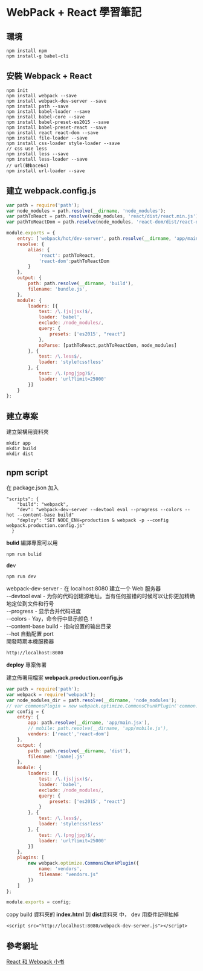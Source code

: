 # WebPack + React 學習筆記

## 環境
```
npm install npm
npm install-g babel-cli
```

## 安裝 Webpack + React
```
npm init
npm install webpack --save
npm install webpack-dev-server --save
npm install path --save
npm install babel-loader --save
npm install babel-core --save
npm install babel-preset-es2015 --save
npm install babel-preset-react --save
npm install react react-dom --save
npm install file-loader --save
npm install css-loader style-loader --save
// css use less
npm install less --save
npm install less-loader --save
// url(轉bace64)
npm install url-loader --save
```

## 建立 webpack.config.js
```javascript
var path = require('path');
var node_modules = path.resolve(__dirname, 'node_modules');
var pathToReact = path.resolve(node_modules, 'react/dist/react.min.js');
var pathToReactDom = path.resolve(node_modules, 'react-dom/dist/react-dom.min.js');

module.exports = {
    entry: ['webpack/hot/dev-server', path.resolve(__dirname, 'app/main.jsx')],
    resolve: {
        alias: {
            'react': pathToReact,
            'react-dom':pathToReactDom
        }
    },
    output: {
        path: path.resolve(__dirname, 'build'),
        filename: 'bundle.js',
    },
    module: {
        loaders: [{
            test: /\.(js|jsx)$/,
            loader: 'babel',
            exclude: /node_modules/,
            query: {
                presets: ['es2015', "react"]
            },
            noParse: [pathToReact,pathToReactDom, node_modules]
        }, {
            test: /\.less$/,
            loader: 'style!css!less'
        }, {
            test: /\.(png|jpg)$/,
            loader: 'url?limit=25000'
        }]
    }
};
```

## 建立專案
建立架構用資料夾
```
mkdir app
mkdir build
mkdir dist
```
## npm script
在 package.json 加入
```
"scripts": {
    "build": "webpack",
    "dev": "webpack-dev-server --devtool eval --progress --colors --hot --content-base build"
    "deploy": "SET NODE_ENV=production & webpack -p --config webpack.production.config.js"
  }
```
**bulid** 編譯專案可以用<br>
```
npm run bulid
```
**de**v<br>
```
npm run dev
```
webpack-dev-server - 在 localhost:8080 建立一个 Web 服务器<br>
--devtool eval - 为你的代码创建源地址。当有任何报错的时候可以让你更加精确地定位到文件和行号<br>
--progress - 显示合并代码进度<br>
--colors - Yay，命令行中显示颜色！<br>
--content-base build - 指向设置的输出目录<br>
--hot 自動配置 port<br>
開發時期本機服務器
```
http://localhost:8080 
```
**deploy** 專案佈署

建立佈署用檔案 **webpack.production.config.js**
```javascript
var path = require('path');
var webpack = require('webpack');
var node_modules_dir = path.resolve(__dirname, 'node_modules');
// var commonsPlugin = new webpack.optimize.CommonsChunkPlugin('common.js');
var config = {
    entry: {
        app: path.resolve(__dirname, 'app/main.jsx'),
        // mobile: path.resolve(__dirname, 'app/mobile.js'),
        vendors: ['react','react-dom']
    },
    output: {
        path: path.resolve(__dirname, 'dist'),
        filename: '[name].js'
    },
    module: {
        loaders: [{
            test: /\.(js|jsx)$/,
            loader: 'babel',
            exclude: /node_modules/,
            query: {
                presets: ['es2015', "react"]
            }
        }, {
            test: /\.less$/,
            loader: 'style!css!less'
        }, {
            test: /\.(png|jpg)$/,
            loader: 'url?limit=25000'
        }]
    },
    plugins: [
        new webpack.optimize.CommonsChunkPlugin({
            name: 'vendors',
            filename: "vendors.js"
        })
    ]
};

module.exports = config;

```

copy build 資料夾的 **index.html** 到 **dist**資料夾 中， dev 用掛件記得抽掉
```
<script src="http://localhost:8080/webpack-dev-server.js"></script>
```

## 參考網址
[React 和 Webpack 小书](https://hainuo.gitbooks.io/react-webpack-cookbook/content/index.html)
